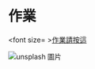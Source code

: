 # 作業

<font size= >[作業請按這](https://github.com/peteraszxdc/20230907HomeWork)</font>

![unsplash 圖片](https://attach.setn.com/newsimages/2022/12/27/3979815-PH.jpg)
